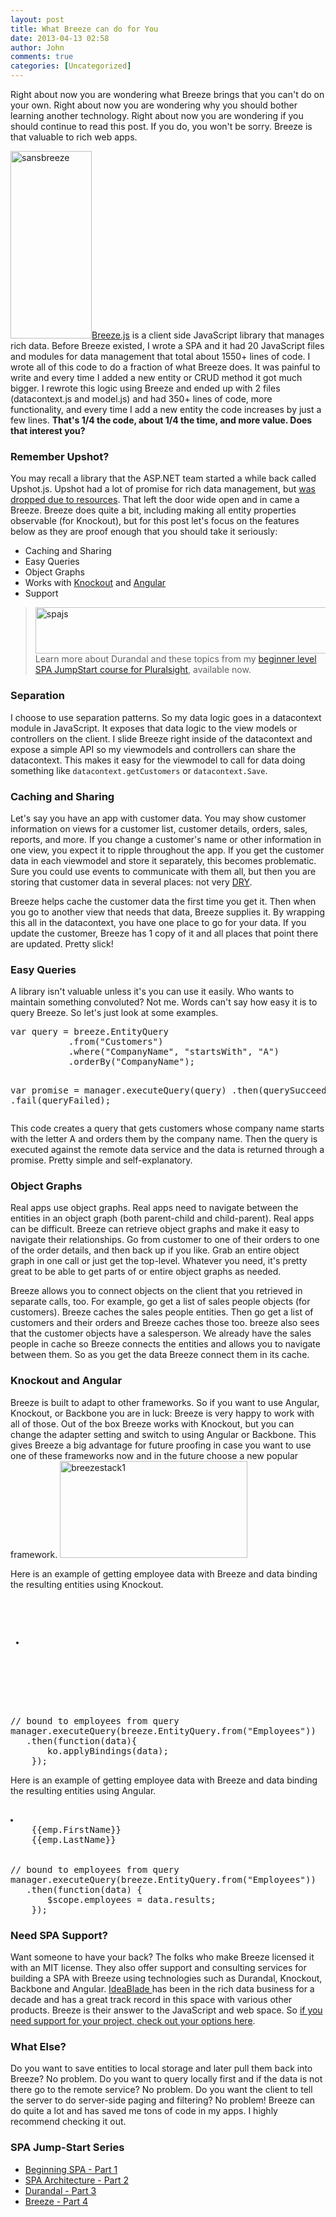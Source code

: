 ```yaml
---
layout: post
title: What Breeze can do for You
date: 2013-04-13 02:58
author: John
comments: true
categories: [Uncategorized]
---
```

Right about now you are wondering what Breeze brings that you can't do on your own. Right about now you are wondering why you should bother learning another technology. Right about now you are wondering if you should continue to read this post. If you do, you won't be sorry. Breeze is that valuable to rich web apps.

<img src="http://www.johnpapa.net/wp-content/uploads/2013/04/sansbreeze-130x300.png" alt="sansbreeze" width="130" height="300" class="alignright size-medium wp-image-17451" /><a href="http://breezejs.com" target="_blank">Breeze.js</a> is a client side JavaScript library that manages rich data. Before Breeze existed, I wrote a SPA and it had 20 JavaScript files and modules for data management that total about 1550+ lines of code. I wrote all of this code to do a fraction of what Breeze does. It was painful to write and every time I added a new entity or CRUD method it got much bigger. I rewrote this logic using Breeze and ended up with 2 files (datacontext.js and model.js) and had 350+ lines of code, more functionality, and every time I add a new entity the code increases by just a few lines. <strong>That's 1/4 the code, about 1/4 the time, and more value. Does that interest you?</strong>

<h3>Remember Upshot?</h3>
You may recall a library that the ASP.NET team started a while back called Upshot.js. Upshot had a lot of promise for rich data management, but <a href="http://aspnetwebstack.codeplex.com/wikipage?title=Roadmap" target="_blank">was dropped due to resources</a>. That left the door wide open and in came a Breeze. Breeze does quite a bit, including making all entity properties observable (for Knockout), but for this post let's focus on the features below as they are proof enough that you should take it seriously:

<ul>
<li>Caching and Sharing</li>
<li>Easy Queries</li>
<li>Object Graphs</li>
<li>Works with <a href="http://knockoutjs.com" target="_blank">Knockout</a> and <a href="http://angularjs.org" target="_blank">Angular</a></li>
<li>Support</li>
</ul>

<blockquote>
<a href="http://jpapa.me/spajsps" target="_blank"><img src="http://www.johnpapa.net/wp-content/uploads/2013/03/spajs.png" alt="spajs" width="600" height="74" class="aligncenter size-full wp-image-16391" /></a>
Learn more about Durandal and these topics from my <a href="http://jpapa.me/spajsps" target="_blank">beginner level SPA JumpStart course for Pluralsight</a>, available now. 
</blockquote>

<h3>Separation</h3>
I choose to use separation patterns. So my data logic goes in a datacontext module in JavaScript. It exposes that data logic to the view models or controllers on the client. I slide Breeze right inside of the datacontext and expose a simple API so my viewmodels and controllers can share the datacontext. This makes it easy for the viewmodel to call for data doing something like <code>datacontext.getCustomers</code> or <code>datacontext.Save</code>.

<h3>Caching and Sharing</h3>
Let's say you have an app with customer data. You may show customer information on views for a customer list, customer details, orders, sales, reports, and more. If you change a customer's name or other information in one view, you expect it to ripple throughout the app. If you get the customer data in each viewmodel and store it separately, this becomes problematic. Sure you could use events to communicate with them all, but then you are storing that customer data in several places: not very <a href="http://en.wikipedia.org/wiki/Don't_repeat_yourself" target="_blank">DRY</a>.

Breeze helps cache the customer data the first time you get it. Then when you go to another view that needs that data, Breeze supplies it. By wrapping this all in the datacontext, you have one place to go for your data. If you update the customer, Breeze has 1 copy of it and all places that point there are updated. Pretty slick!

<h3>Easy Queries</h3>
A library isn't valuable unless it's you can use it easily. Who wants to maintain something convoluted? Not me. Words can't say how easy it is to query Breeze. So let's just look at some examples.
<pre class="prettyprint linenums">
var query = breeze.EntityQuery
           .from("Customers")
           .where("CompanyName", "startsWith", "A")
           .orderBy("CompanyName");

var promise = manager.executeQuery(query)
              .then(querySucceeded)
              .fail(queryFailed);
</pre>
This code creates a query that gets customers whose company name starts with the letter A and orders them by the company name. Then the query is executed against the remote data service and the data is returned through a promise. Pretty simple and self-explanatory.

<h3>Object Graphs</h3>
Real apps use object graphs. Real apps need to navigate between the entities in an object graph (both parent-child and child-parent). Real apps can be difficult. Breeze can retrieve object graphs and make it easy to navigate their relationships. Go from customer to one of their orders to one of the order details, and then back up if you like. Grab an entire object graph in one call or just get the top-level. Whatever you need, it's pretty great to be able to get parts of or entire object graphs as needed.

Breeze allows you to connect objects on the client that you retrieved in separate calls, too. For example, go get a list of sales people objects (for customers). Breeze caches the sales people entities. Then go get a list of customers and their orders and Breeze caches those too. breeze also sees that the customer objects have a salesperson. We already have the sales people in cache so Breeze connects the entities and allows you to navigate between them. So as you get the data Breeze connect them in its cache.

<h3>Knockout and Angular</h3>
Breeze is built to adapt to other frameworks. So if you want to use Angular, Knockout, or Backbone you are in luck: Breeze is very happy to work with all of those. Out of the box Breeze works with Knockout, but you can change the adapter setting and switch to using Angular or Backbone. This gives Breeze a big advantage for future proofing in case you want to use one of these frameworks now and in the future choose a new popular framework.

<img src="http://www.johnpapa.net/wp-content/uploads/2013/04/breezestack1-300x155.png" alt="breezestack1" width="300" height="155" class="aligncenter size-medium wp-image-17371" />

Here is an example of getting employee data with Breeze and data binding the resulting entities using Knockout.
<pre class="prettyprint linenums">
<!-- Knockout template -->
<ul data-bind="foreach: results">
  <li>
    <span data-bind="text:FirstName"></span>
    <span data-bind="text:LastName"></span>
  </li>
</ul>
 
// bound to employees from query
manager.executeQuery(breeze.EntityQuery.from("Employees"))
   .then(function(data){ 
       ko.applyBindings(data);
    });
</pre>

Here is an example of getting employee data with Breeze and data binding the resulting entities using Angular.
<pre class="prettyprint linenums">
<!-- Angular template -->
<li data-ng-repeat="emp in employees">
    <label>{{emp.FirstName}}</label>
    <label>{{emp.LastName}}</label>
</li>
 
// bound to employees from query
manager.executeQuery(breeze.EntityQuery.from("Employees"))
   .then(function(data) { 
       $scope.employees = data.results; 
    });
</pre>

<h3>Need SPA Support?</h3>
Want someone to have your back? The folks who make Breeze licensed it with an MIT license. They also offer support and consulting services for building a SPA with Breeze using technologies such as Durandal, Knockout, Backbone and Angular. <a href="http://www.ideablade.com/" target="_blank">IdeaBlade </a>has been in the rich data business for a decade and has a great track record in this space with various other products. Breeze is their answer to the JavaScript and web space. So <a href="http://www.breezejs.com/support?from=jp" target="_blank">if you need support for your project, check out your options here</a>.

<h3>What Else?</h3>
Do you want to save entities to local storage and later pull them back into Breeze? No problem. Do you want to query locally first and if the data is not there go to the remote service? No problem. Do you want the client to tell the server to do server-side paging and filtering? No problem! Breeze can do quite a lot and has saved me tons of code in my apps. I highly recommend checking it out.

<h3>SPA Jump-Start Series</h3>
<ul>
<li><a href="http://johnpapa.net/spajs01" target="_blank">Beginning SPA - Part 1</a></li>
<li><a href="http://johnpapa.net/spajs02" target="_blank">SPA Architecture - Part 2</a></li>
<li><a href="http://johnpapa.net/spajs03" target="_blank">Durandal - Part 3</a></li>
<li><a href="http://johnpapa.net/spajs04" target="_blank">Breeze - Part 4</a></li>
</ul>
